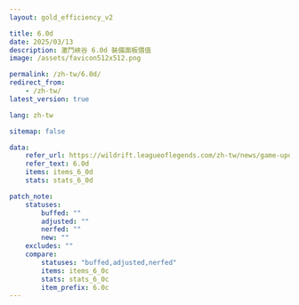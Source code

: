 ```yaml
---
layout: gold_efficiency_v2

title: 6.0d
date: 2025/03/13
description: 激鬥峽谷 6.0d 裝備面板價值
image: /assets/favicon512x512.png

permalink: /zh-tw/6.0d/
redirect_from: 
    - /zh-tw/
latest_version: true

lang: zh-tw

sitemap: false

data:
    refer_url: https://wildrift.leagueoflegends.com/zh-tw/news/game-updates/wild-rift-patch-notes-6-0d/
    refer_text: 6.0d
    items: items_6_0d
    stats: stats_6_0d

patch_note:
    statuses:
        buffed: ""
        adjusted: ""
        nerfed: ""
        new: ""
    excludes: ""
    compare:
        statuses: "buffed,adjusted,nerfed"
        items: items_6_0c
        stats: stats_6_0c
        item_prefix: 6.0c
---
```

